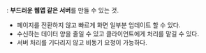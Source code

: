 : **부드러운 웹앱 같은 서버**를 만들 수 있는 것. 

-   페이지를 전환하지 않고 빠르게 화면 일부분 업데이트 할 수 있다.
-   수신하는 데이터 양을 줄일 수 있고 클라이언트에게 처리를 맡길 수 있다.
-   서버 처리를 기다리지 않고 비동기 요청이 가능하다.